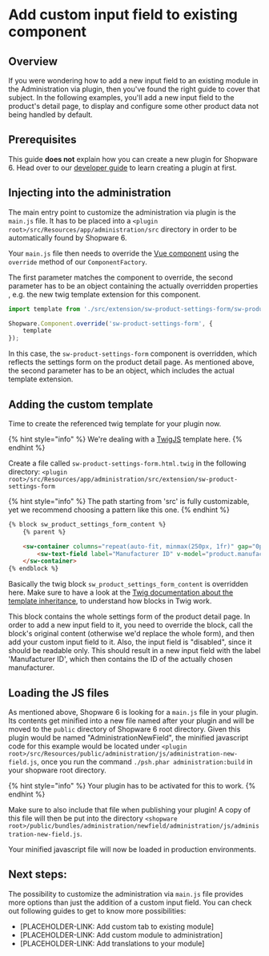 # Add custom input field to existing component

## Overview

If you were wondering how to add a new input field to an existing module in the Administration via plugin, then you've
found the right guide to cover that subject.
In the following examples, you'll add a new input field to the product's detail page, to display and configure
some other product data not being handled by default.

## Prerequisites

This guide **does not** explain how you can create a new plugin for Shopware 6.
Head over to our [developer guide](./../20-developer-guide/10-plugin-base.md) to
learn creating a plugin at first.

## Injecting into the administration

The main entry point to customize the administration via plugin is the `main.js` file.
It has to be placed into a `<plugin root>/src/Resources/app/administration/src` directory in order to be automatically 
found by Shopware 6.

Your `main.js` file then needs to override the [Vue component](https://vuejs.org/v2/guide/components.html) using the
`override` method of our `ComponentFactory`.

The first parameter matches the component to override, the second parameter has to be an object containing
the actually overridden properties , e.g. the new twig template extension for this component. 

```js
import template from './src/extension/sw-product-settings-form/sw-product-settings-form.html.twig';

Shopware.Component.override('sw-product-settings-form', {
    template
});
```

In this case, the `sw-product-settings-form` component is overridden, which reflects the settings form on the product 
detail page. As mentioned above, the second parameter has to be an object, which includes the actual template extension.

## Adding the custom template

Time to create the referenced twig template for your plugin now.

{% hint style="info" %}
We're dealing with a [TwigJS](https://github.com/twigjs/twig.js/wiki) template here.
{% endhint %}

Create a file called `sw-product-settings-form.html.twig` in the following directory:
`<plugin root>/src/Resources/app/administration/src/extension/sw-product-settings-form`

{% hint style="info" %}
The path starting from 'src' is fully customizable, yet we recommend choosing a pattern like this one.
{% endhint %}

```html
{% block sw_product_settings_form_content %}
    {% parent %}

    <sw-container columns="repeat(auto-fit, minmax(250px, 1fr)" gap="0px 30px">
        <sw-text-field label="Manufacturer ID" v-model="product.manufacturerId" disabled></sw-text-field>
    </sw-container>
{% endblock %}
```

Basically the twig block `sw_product_settings_form_content` is overridden here.
Make sure to have a look at the [Twig documentation about the template inheritance](https://twig.symfony.com/doc/2.x/templates.html#template-inheritance), to understand how blocks in Twig work.

This block contains the whole settings form of the product detail page. In order to add a new input field to it, 
you need to override the block, call the block's original content (otherwise we'd replace the whole form), and then
add your custom input field to it. Also, the input field is "disabled", since it should be readable only.
This should result in a new input field with the label 'Manufacturer ID', which then contains the ID of the actually chosen 
manufacturer.

## Loading the JS files

As mentioned above, Shopware 6 is looking for a `main.js` file in your plugin.
Its contents get minified into a new file named after your plugin and will be moved to the `public` directory
of Shopware 6 root directory.
Given this plugin would be named "AdministrationNewField", the minified javascript code for this example would be
located under `<plugin root>/src/Resources/public/administration/js/administration-new-field.js`, once you run the 
command `./psh.phar administration:build` in your shopware root directory.

{% hint style="info" %}
Your plugin has to be activated for this to work.
{% endhint %}

Make sure to also include that file when publishing your plugin!
A copy of this file will then be put into the directory `<shopware root>/public/bundles/administration/newfield/administration/js/administration-new-field.js`.

Your minified javascript file will now be loaded in production environments.

## Next steps:

The possibility to customize the administration via `main.js` file provides more options than just the addition of a
custom input field. You can check out following guides to get to know more possibilities:
  * [PLACEHOLDER-LINK: Add custom tab to existing module]
  *  [PLACEHOLDER-LINK: Add custom module to administration]
  *  [PLACEHOLDER-LINK: Add translations to your module]